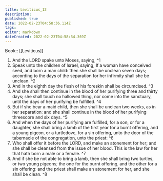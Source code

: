 ```yaml
---
title: Leviticus_12
description: 
published: true
date: 2022-02-23T04:58:36.114Z
tags: 
editor: markdown
dateCreated: 2022-02-23T04:58:34.369Z
---
```


 Book:: [[Leviticus]]
 1. And the LORD spake unto Moses, saying, ^1
 2. Speak unto the children of Israel, saying, If a woman have conceived seed, and born a man child: then she shall be unclean seven days; according to the days of the separation for her infirmity shall she be unclean. ^2
 3. And in the eighth day the flesh of his foreskin shall be circumcised. ^3
 4. And she shall then continue in the blood of her purifying three and thirty days; she shall touch no hallowed thing, nor come into the sanctuary, until the days of her purifying be fulfilled. ^4
 5. But if she bear a maid child, then she shall be unclean two weeks, as in her separation: and she shall continue in the blood of her purifying threescore and six days. ^5
 6. And when the days of her purifying are fulfilled, for a son, or for a daughter, she shall bring a lamb of the first year for a burnt offering, and a young pigeon, or a turtledove, for a sin offering, unto the door of the tabernacle of the congregation, unto the priest: ^6
 7. Who shall offer it before the LORD, and make an atonement for her; and she shall be cleansed from the issue of her blood. This is the law for her that hath born a male or a female. ^7
 8. And if she be not able to bring a lamb, then she shall bring two turtles, or two young pigeons; the one for the burnt offering, and the other for a sin offering: and the priest shall make an atonement for her, and she shall be clean. ^8
